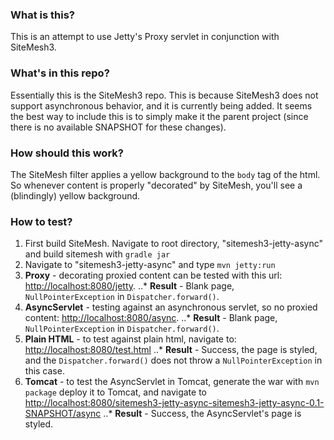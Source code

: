 ### What is this?
This is an attempt to use Jetty's Proxy servlet in conjunction with SiteMesh3.

### What's in this repo?
Essentially this is the SiteMesh3 repo. This is because SiteMesh3 does not support asynchronous behavior, and it is currently being added. It seems the best way to include this is to simply make it the parent project (since there is no available SNAPSHOT for these changes).

### How should this work?
The SiteMesh filter applies a yellow background to the `body` tag of the html. So whenever content is properly "decorated" by SiteMesh, you'll see a (blindingly) yellow background.

### How to test?
1. First build SiteMesh. Navigate to root directory, "sitemesh3-jetty-async" and build sitemesh with `gradle jar`
2. Navigate to "sitemesh3-jetty-async" and type `mvn jetty:run`
3. **Proxy** - decorating proxied content can be tested with this url: [http://localhost:8080/jetty](http://localhost:8080/jetty).
..* **Result** - Blank page, `NullPointerException` in `Dispatcher.forward()`.
4. **AsyncServlet** - testing against an asynchronous servlet, so no proxied content: [http://localhost:8080/async](http://localhost:8080/async).
..* **Result** - Blank page, `NullPointerException` in `Dispatcher.forward()`.
5. **Plain HTML** - to test against plain html, navigate to: [http://localhost:8080/test.html](http://localhost:8080/test.html)
..* **Result** - Success, the page is styled, and the `Dispatcher.forward()` does not throw a `NullPointerException` in this case.
6. **Tomcat** - to test the AsyncServlet in Tomcat, generate the war with `mvn package` deploy it to Tomcat, and navigate to [http://localhost:8080/sitemesh3-jetty-async-sitemesh3-jetty-async-0.1-SNAPSHOT/async](http://localhost:8080/sitemesh3-jetty-async-sitemesh3-jetty-async-0.1-SNAPSHOT/async)
..* **Result** - Success, the AsyncServlet's page is styled.
